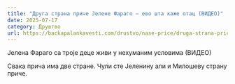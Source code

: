```yaml
---
title: "Друга страна приче Јелене Фараго – ево шта каже отац (ВИДЕО)"
date: 2025-07-17
category: Друштво
url: https://backapalankavesti.com/drustvo/nase-price/druga-strana-price-jelene-farago-evo-sta-kaze-otac-video/
---
```


Јелена Фараго са троје деце живи у нехуманим условима (ВИДЕО)

Свака прича има две стране. Чули сте Јеленину али и Милошеву страну приче.

